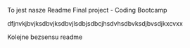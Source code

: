 

To jest nasze Readme
Final project - Coding Bootcamp


dfjnvkjbvjksdbvjksdbvjlsdbjsdbcjhsdvhsdbvksdjbvsdjkxcvxx

Kolejne bezsensu readme




